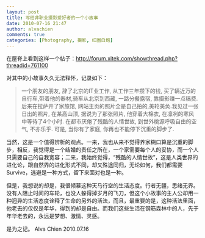 ```yaml
---
layout: post
title: 写给非职业摄影爱好者的一个小故事
date: 2010-07-16 21:47
author: alvachien
comments: true
categories: [Photography, 摄影, 红圈白炮]
---
```


在屋脊上看到这样一个帖子：<a href="http://forum.xitek.com/showthread.php?threadid=761100">http://forum.xitek.com/showthread.php?threadid=761100</a>

对其中的小故事久久无法释怀，记录如下：
> 一个朋友的朋友, 辞了北京的IT业工作, 从工作三年攒下的钱, 买了辆近万的自行车,带着他的器材,骑车从北京到西藏, 一路分餐露宿, 靠摄影赚一点稿费. 后来在拉萨开了家旅馆, 网站主页的照片全是自己拍的,美轮美奂.我见过一张日出的照片, 在某高山顶, 据说为了那张照片, 他穿着大棉衣, 在凛冽的寒风中等待了4个小时.
在都市厌倦了残酷的人情世故, 到世外桃源呼吸自由的空气, 不亦乐乎. 可是, 当你有了家庭, 你再也不能停下沉重的脚步了.


当然，这是一个值得辨析的观点。一来，我也从来不觉得养家糊口算是沉重的脚步，相反，我觉得是一个结婚的责任之所在，一个家需要每个人的妥协，而一个人只需要自己的自我宽容；二来，我始终觉得，“残酷的人情世故”，这是人类世界的进化论，跟自然界的进化形式不同，却又殊途同归，无论如何，我们都需要Survive，逃避是一种方式，留下来面对也是一种。


但是，我想说的却是，我很倾慕这种天马行空的生活态度。行者无疆，思绪无界。没有人阻止时间的车轮，也没人躲得掉岁月的飞刀，但这个小故事的主人公却用一种迥异的生活态度诠释了生命的另外的活法，而且，最重要的是，这种活法里面，他老去的仅仅是年华，得到的却是自由。而我们这些生活在钢筋森林中的人，先于年华老去的，永远是梦想、激情、灵感。

 
是为之记。
Alva Chien
2010.07.16
